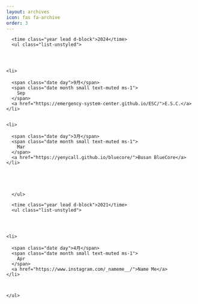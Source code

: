 ```yaml
---
layout: archives
icon: fas fa-archive
order: 3
---
```


<div id="archives" class="pl-xl-3">
  
    

    
      

      <time class="year lead d-block">2024</time>
      <ul class="list-unstyled">

      
    

    <li>
      
      <span class="date day">9月</span>
      <span class="date month small text-muted ms-1">
        Sep
      </span>
      <a href="https://emergency-system-center.github.io/ESC/">E.S.C.</a>
    </li>


    <li>
      
      <span class="date day">3月</span>
      <span class="date month small text-muted ms-1">
        Mar
      </span>
      <a href="https://yenycall.github.io/bluecore/">Busan BlueCore</a>
    </li>
    
  
    

    
      </ul>

      <time class="year lead d-block">2021</time>
      <ul class="list-unstyled">

      
    

    <li>
      
      <span class="date day">4月</span>
      <span class="date month small text-muted ms-1">
        Apr
      </span>
      <a href="https://www.instagram.com/_nameme__/">Name Me</a>
    </li>

  

    </ul>
  
</div>